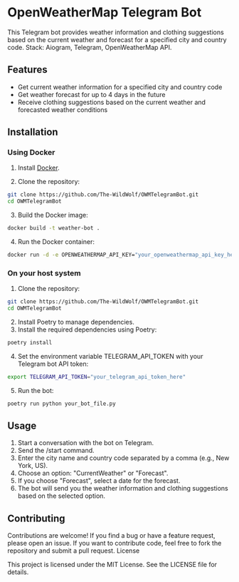# OpenWeatherMap Telegram Bot

This Telegram bot provides weather information and clothing suggestions based on the current weather and forecast for a specified city and country code. 
Stack: Aiogram, Telegram, OpenWeatherMap API.

## Features
* Get current weather information for a specified city and country code
* Get weather forecast for up to 4 days in the future
* Receive clothing suggestions based on the current weather and forecasted weather conditions

## Installation

### Using Docker

1. Install [Docker](https://docs.docker.com/engine/install/).

2. Clone the repository:

```bash
git clone https://github.com/The-WildWolf/OWMTelegramBot.git
cd OWMTelegramBot
```

3. Build the Docker image:

```bash
docker build -t weather-bot .
```

4. Run the Docker container:
```bash
docker run -d -e OPENWEATHERMAP_API_KEY="your_openweathermap_api_key_here" -e TELEGRAM_API_TOKEN="your_telegram_api_token_here" --name weather-bot-instance weather-bot
```

### On your host system
1. Clone the repository:

```bash
git clone https://github.com/The-WildWolf/OWMTelegramBot.git
cd OWMTelegramBot
```
2. Install Poetry to manage dependencies.
3. Install the required dependencies using Poetry:

```bash
poetry install
```

4. Set the environment variable TELEGRAM_API_TOKEN with your Telegram bot API token:

```bash
export TELEGRAM_API_TOKEN="your_telegram_api_token_here"
```

5. Run the bot:
```bash
poetry run python your_bot_file.py
```

## Usage
1. Start a conversation with the bot on Telegram.
2. Send the /start command.
3. Enter the city name and country code separated by a comma (e.g., New York, US).
4. Choose an option: "CurrentWeather" or "Forecast".
5. If you choose "Forecast", select a date for the forecast.
6. The bot will send you the weather information and clothing suggestions based on the selected option.

## Contributing

Contributions are welcome! If you find a bug or have a feature request, please open an issue. If you want to contribute code, feel free to fork the repository and submit a pull request.
License

This project is licensed under the MIT License. See the LICENSE file for details.